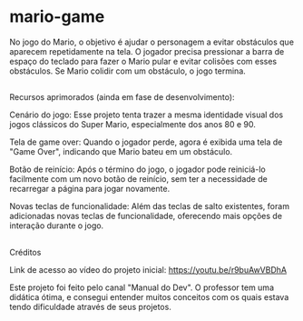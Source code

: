 # mario-game

No jogo do Mario, o objetivo é ajudar o personagem a evitar obstáculos que aparecem repetidamente na tela. O jogador precisa pressionar a barra de espaço do teclado para fazer o Mario pular e evitar colisões com esses obstáculos. Se Mario colidir com um obstáculo, o jogo termina.


<h2 dir="auto"></h2>


Recursos aprimorados (ainda em fase de desenvolvimento):

Cenário do jogo: Esse projeto tenta trazer a mesma identidade visual dos jogos clássicos do Super Mario, especialmente dos anos 80 e 90. 

Tela de game over: Quando o jogador perde, agora é exibida uma tela de "Game Over", indicando que Mario bateu em um obstáculo. 

Botão de reinício: Após o término do jogo, o jogador pode reiniciá-lo facilmente com um novo botão de reinício, sem ter a necessidade de recarregar a página para jogar novamente.

Novas teclas de funcionalidade: Além das teclas de salto existentes, foram adicionadas novas teclas de funcionalidade, oferecendo mais opções de interação durante o jogo.


<h2 dir="auto"></h2>

Créditos 

Link de acesso ao vídeo do projeto inicial: https://youtu.be/r9buAwVBDhA

Este projeto foi feito pelo canal "Manual do Dev". O professor tem uma didática ótima, e consegui entender muitos conceitos com os quais estava tendo dificuldade através de seus projetos.


